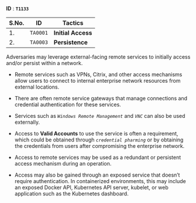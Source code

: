 **ID** : **`T1133`**

| S.No. | ID | Tactics |
| --- | --- | --- |
| 1. | `TA0001` | **Initial Access** |
| 2. | `TA0003` | **Persistence** |

Adversaries may leverage external-facing remote services to initially access and/or persist within a network.

- Remote services such as VPNs, Citrix, and other access mechanisms allow users to connect to internal enterprise network resources from external locations.

- There are often remote service gateways that manage connections and credential authentication for these services.

- Services such as *`Windows Remote Management`* and *`VNC`* can also be used externally.

- Access to **Valid Accounts** to use the service is often a requirement, which could be obtained through *`credential pharming`* or by obtaining the credentials from users after compromising the enterprise network.

- Access to remote services may be used as a redundant or persistent access mechanism during an operation.

- Access may also be gained through an exposed service that doesn’t require authentication. In containerized environments, this may include an exposed Docker API, Kubernetes API server, kubelet, or web application such as the Kubernetes dashboard.